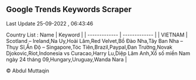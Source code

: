 

## Google Trends Keywords Scraper 
 
Last Update 25-09-2022 , 06:43:46

Country List :
 Name  | Keyword |
| ------------- | ------------- |
| VIETNAM | Scotland – Ireland,Na Uy,Hoài Lâm,Red Velvet,Bồ Đào Nha,Tây Ban Nha – Thụy Sĩ,Ấn Độ – Singapore,Tóc Tiên,Brazil,Paypal,Đan Trường,Novak Djokovic,Riot,Indonesia vs Curacao,Harry Lu,Diệp Lâm Anh,Xổ số miền Nam ngày 24 tháng 09,Hungary,Uruguay,Wanda Nara |



© Abdul Muttaqin 
